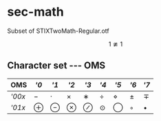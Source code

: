 # sec-math
Subset of STIXTwoMath-Regular.otf


$$
1\ncong1
$$

## Character set --- OMS

**OMS** | *\'0* | *\'1* | *\'2* | *\'3* | *\'4* | *\'5* | *\'6* | *\'7* |
-|-|-|-|-|-|-|-|-|
*\'00x* | − | · | × | ∗ | ÷ | ⋄ | ± | ∓ |
*\'01x* | ⊕ | ⊖ | ⊗ | ⊘ | ⊙ | ⃝ | ◦ | • |
